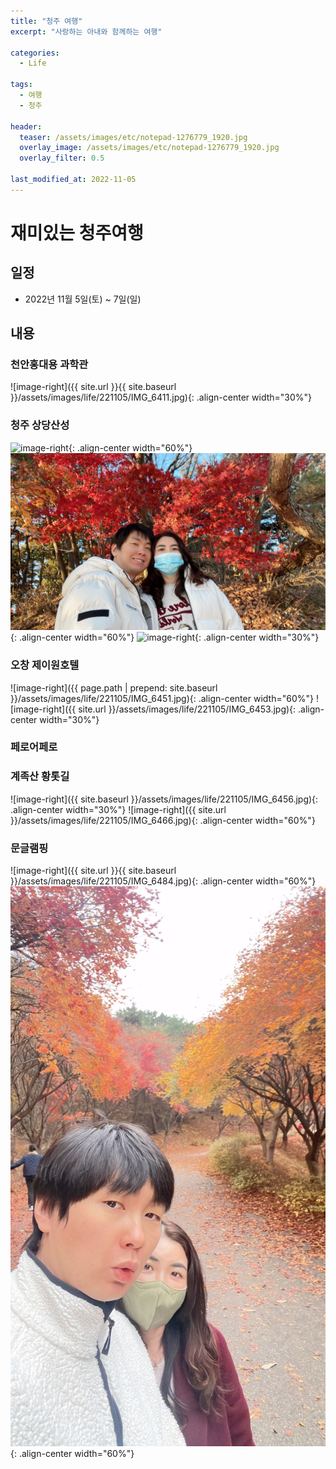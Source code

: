 ```yaml
---
title: "청주 여행"
excerpt: "사랑하는 아내와 함께하는 여행"

categories:
  - Life

tags:
  - 여행
  - 청주

header:
  teaser: /assets/images/etc/notepad-1276779_1920.jpg
  overlay_image: /assets/images/etc/notepad-1276779_1920.jpg
  overlay_filter: 0.5

last_modified_at: 2022-11-05
---
```


# 재미있는 청주여행

## 일정
- 2022년 11월 5일(토) ~ 7일(일)

## 내용
### 천안홍대용 과학관
![image-right]({{ site.url }}{{ site.baseurl }}/assets/images/life/221105/IMG_6411.jpg){: .align-center width="30%"}

### 청주 상당산성
![image-right](../../../assets/images/life/221105/IMG_6419.jpg){: .align-center width="60%"}
![image-right](../../assets/images/life/221105/IMG_6432.jpg){: .align-center width="60%"}
![image-right](../assets/images/life/221105/IMG_6496.jpg){: .align-center width="30%"}

### 오창 제이원호텔
![image-right]({{ page.path | prepend: site.baseurl }}/assets/images/life/221105/IMG_6451.jpg){: .align-center width="60%"}
![image-right]({{ site.url }}/assets/images/life/221105/IMG_6453.jpg){: .align-center width="30%"}

### 페로어페로

### 계족산 황톳길
![image-right]({{ site.baseurl }}/assets/images/life/221105/IMG_6456.jpg){: .align-center width="30%"}
![image-right]({{ site.url }}/assets/images/life/221105/IMG_6466.jpg){: .align-center width="60%"}

### 문글램핑
![image-right]({{ site.url }}{{ site.baseurl }}/assets/images/life/221105/IMG_6484.jpg){: .align-center width="60%"}
![image-right](https://github.com/leeyeonjun85/home/blob/main/assets/images/life/221105/IMG_6496.JPG){: .align-center width="60%"}







